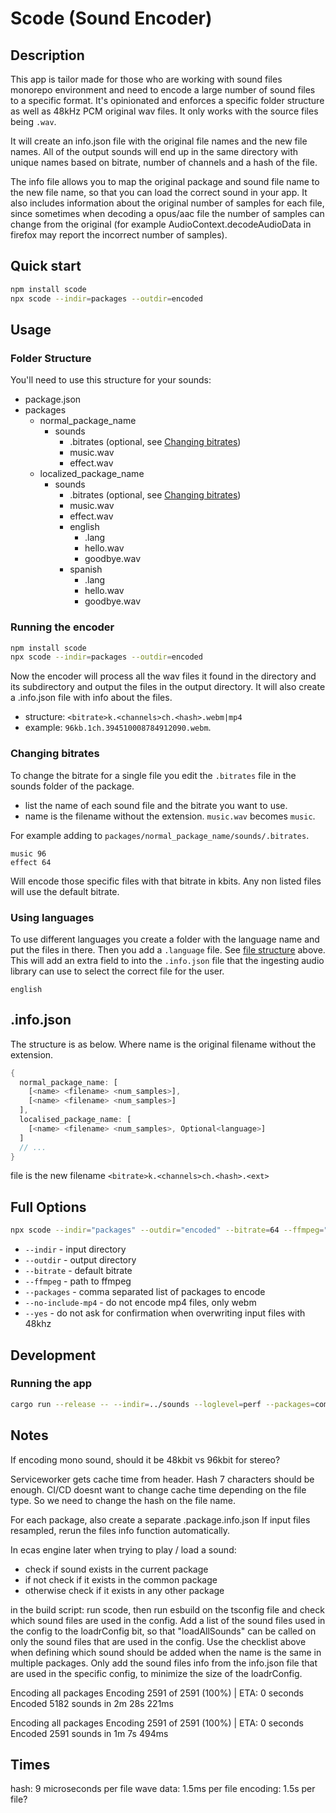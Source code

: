 # Scode (Sound Encoder)

## Description

This app is tailor made for those who are working with sound files monorepo environment and need to encode a large number of sound files to a specific format. It's opinionated and enforces a specific folder structure as well as 48kHz PCM original wav files.
It only works with the source files being `.wav`.

It will create an info.json file with the original file names and the new file names.
All of the output sounds will end up in the same directory with unique names based on bitrate, number of channels and a hash of the file.

The info file allows you to map the original package and sound file name to the new file name, so that you can load the correct sound in your app.
It also includes information about the original number of samples for each file,
since sometimes when decoding a opus/aac file the number of samples can change from the original (for example AudioContext.decodeAudioData in firefox may report the incorrect number of samples).

## Quick start

```bash
npm install scode
npx scode --indir=packages --outdir=encoded
```

## Usage

### Folder Structure

You'll need to use this structure for your sounds:

- package.json
- packages
  - normal_package_name
    - sounds
      - .bitrates (optional, see [Changing bitrates](#changing-bitrates))
      - music.wav
      - effect.wav
  - localized_package_name
    - sounds
      - .bitrates (optional, see [Changing bitrates](#changing-bitrates))
      - music.wav
      - effect.wav
      - english
        - .lang
        - hello.wav
        - goodbye.wav
      - spanish
        - .lang
        - hello.wav
        - goodbye.wav

### Running the encoder

```bash
npm install scode
npx scode --indir=packages --outdir=encoded
```

Now the encoder will process all the wav files it found in the directory and its subdirectory and output the files in the output directory.
It will also create a .info.json file with info about the files.

- structure: `<bitrate>k.<channels>ch.<hash>.webm|mp4`
- example: `96kb.1ch.394510008784912090.webm`.

### Changing bitrates

To change the bitrate for a single file you edit the `.bitrates` file in the sounds folder of the package.

- list the name of each sound file and the bitrate you want to use.
- name is the filename without the extension. `music.wav` becomes `music`.

For example adding to `packages/normal_package_name/sounds/.bitrates`.

```text
music 96
effect 64
```

Will encode those specific files with that bitrate in kbits.
Any non listed files will use the default bitrate.

### Using languages

To use different languages you create a folder with the language name and put the files in there. Then you add a `.language` file. See [file structure](#folder-structure) above. This will add an extra field to into the `.info.json` file that the ingesting audio library can use to select the correct file for the user.

```text
english
```

## .info.json

The structure is as below. Where name is the original filename without the extension.

```rs
{
  normal_package_name: [
    [<name> <filename> <num_samples>],
    [<name> <filename> <num_samples>]
  ],
  localised_package_name: [
    [<name> <filename> <num_samples>, Optional<language>]
  ]
  // ...
}
```

file is the new filename `<bitrate>k.<channels>ch.<hash>.<ext>`

## Full Options

```bash
npx scode --indir="packages" --outdir="encoded" --bitrate=64 --ffmpeg="<path_to_ffmpeg>" --packages="pkga,pkgb" --no-mp4 --yes
```

- `--indir` - input directory
- `--outdir` - output directory
- `--bitrate` - default bitrate
- `--ffmpeg` - path to ffmpeg
- `--packages` - comma separated list of packages to encode
- `--no-include-mp4` - do not encode mp4 files, only webm
- `--yes` - do not ask for confirmation when overwriting input files with 48khz

## Development

### Running the app

```bash
cargo run --release -- --indir=../sounds --loglevel=perf --packages=common --packages=localisationprototype --use-cache=false
```

## Notes

If encoding mono sound, should it be 48kbit vs 96kbit for stereo?

Serviceworker gets cache time from header.
Hash 7 characters should be enough.
CI/CD doesnt want to change cache time depending on the file type.
So we need to change the hash on the file name.

For each package, also create a separate .package.info.json
If input files resampled, rerun the files info function automatically.

In ecas engine later when trying to play / load a sound:

- check if sound exists in the current package
- if not check if it exists in the common package
- otherwise check if it exists in any other package

in the build script: run scode, then run esbuild on the tsconfig file and check which sound files are used in the config.
Add a list of the sound files used in the config to the loadrConfig bit, so that "loadAllSounds" can be called on only the sound files that are used in the config.
Use the checklist above when defining which sound should be added when the name is the same in multiple packages.
Only add the sound files info from the info.json file that are used in the specific config, to minimize the size of the loadrConfig.

Encoding all packages
Encoding 2591 of 2591 (100%) | ETA: 0 seconds
Encoded 5182 sounds in 2m 28s 221ms

Encoding all packages
Encoding 2591 of 2591 (100%) | ETA: 0 seconds
Encoded 2591 sounds in 1m 7s 494ms

## Times

hash: 9 microseconds per file
wave data: 1.5ms per file
encoding: 1.5s per file?
